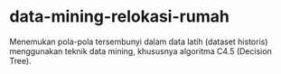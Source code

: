 # data-mining-relokasi-rumah
Menemukan pola-pola tersembunyi dalam data latih (dataset historis) menggunakan teknik data mining, khususnya algoritma C4.5 (Decision Tree).
